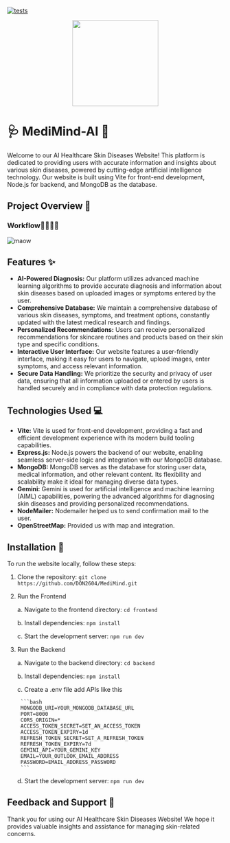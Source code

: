 [![tests](https://github.com/DON2604/MediMind/actions/workflows/tests.yml/badge.svg)](https://github.com/DON2604/MediMind/actions/workflows/tests.yml)

<p align="center">
    <img src="https://github.com/DON2604/MediMind/assets/89240074/b039e5d6-6ea4-4a4d-a8c7-054076cc44fa" height="200px" width="200px">
</p>

# 🩺 MediMind-AI 🧠

Welcome to our AI Healthcare Skin Diseases Website! This platform is dedicated to providing users with accurate information and insights about various skin diseases, powered by cutting-edge artificial intelligence technology. Our website is built using Vite for front-end development, Node.js for backend, and MongoDB as the database.


## Project Overview 🌟
### Workflow👩‍💻🧑‍💻
![maow](https://github.com/DON2604/MediMind/assets/89240074/d437cbc0-5e22-4edd-93db-3a77fcae8f96)

## Features ✨

- **AI-Powered Diagnosis:** Our platform utilizes advanced machine learning algorithms to provide accurate diagnosis and information about skin diseases based on uploaded images or symptoms entered by the user.
- **Comprehensive Database:** We maintain a comprehensive database of various skin diseases, symptoms, and treatment options, constantly updated with the latest medical research and findings.
- **Personalized Recommendations:** Users can receive personalized recommendations for skincare routines and products based on their skin type and specific conditions.
- **Interactive User Interface:** Our website features a user-friendly interface, making it easy for users to navigate, upload images, enter symptoms, and access relevant information.
- **Secure Data Handling:** We prioritize the security and privacy of user data, ensuring that all information uploaded or entered by users is handled securely and in compliance with data protection regulations.

## Technologies Used 💻

- **Vite:** Vite is used for front-end development, providing a fast and efficient development experience with its modern build tooling capabilities.
- **Express.js:** Node.js powers the backend of our website, enabling seamless server-side logic and integration with our MongoDB database.
- **MongoDB:** MongoDB serves as the database for storing user data, medical information, and other relevant content. Its flexibility and scalability make it ideal for managing diverse data types.
- **Gemini:** Gemini is used for artificial intelligence and machine learning (AIML) capabilities, powering the advanced algorithms for diagnosing skin diseases and providing personalized recommendations.
- **NodeMailer:** Nodemailer helped us to send confirmation mail to the user.
- **OpenStreetMap:** Provided us with map and integration.

## Installation 🔧

To run the website locally, follow these steps:

1. Clone the repository: `git clone https://github.com/DON2604/MediMind.git`

2. Run the Frontend

   a. Navigate to the frontend directory: `cd frontend`

   b. Install dependencies: `npm install`

   c. Start the development server: `npm run dev`


3. Run the Backend

   a. Navigate to the backend directory: `cd backend`

   b. Install dependencies: `npm install`

   c. Create a .env file add APIs like this

        ```bash
        MONGODB_URI=YOUR_MONGODB_DATABASE_URL
        PORT=8000
        CORS_ORIGIN=*
        ACCESS_TOKEN_SECRET=SET_AN_ACCESS_TOKEN
        ACCESS_TOKEN_EXPIRY=1d
        REFRESH_TOKEN_SECRET=SET_A_REFRESH_TOKEN
        REFRESH_TOKEN_EXPIRY=7d
        GEMINI_API=YOUR_GEMINI_KEY
        EMAIL=YOUR_OUTLOOK_EMAIL_ADDRESS
        PASSWORD=EMAIL_ADDRESS_PASSWORD
        ```

   d. Start the development server: `npm run dev`

## Feedback and Support 🚀

Thank you for using our AI Healthcare Skin Diseases Website! We hope it provides valuable insights and assistance for managing skin-related concerns.
